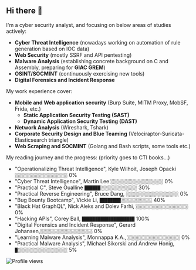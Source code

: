 ## Hi there 👋

I'm a cyber security analyst, and focusing on below areas of studies actively:
* **Cyber Threat Intelligence** (nowadays working on automation of rule generation based on IOC data)
* **Web Security** (mostly SSRF and API pentesting)
* **Malware Analysis** (establishing concrete background on C and Assembly, preparing for **GIAC GREM**)
* **OSINT/SOCMINT** (continuously exercising new tools)
* **Digital Forensics and Incident Response**

My work experience cover:
* **Mobile and Web application security** (Burp Suite, MITM Proxy, MobSF, Frida, etc.)
  * **Static Application Security Testing (SAST)**
  * **Dynamic Application Security Testing (DAST)**
* **Network Analysis** (Wireshark, Tshark)
* **Corporate Security Design and Blue Teaming** (Velociraptor-Suricata-Elasticsearch triangle)
* **Web Scraping and SOCMINT** (Golang and Bash scripts, some tools etc.)

My reading journey and the progress:
(priority goes to CTI books...)
- "Operationalizing Threat Intelligence", Kyle Wilhoit, Joseph Opacki `░░░░░░░░░░░░░░░░░░░░` 0%
- "Cyber Threat Intelligence", Martin Lee `░░░░░░░░░░░░░░░░░░░░` 0%
- "Practical C", Steve Oualline `██████░░░░░░░░░░░░░░` 30%
- "Practical Reverse Engineering", Bruce Dang, `░░░░░░░░░░░░░░░░░░░░` 0%
- "Bug Bounty Bootcamp", Vickie Li, `████████░░░░░░░░░░░░` 40%
- "Black Hat GraphQL", Nick Aleks and Dolev Farhi, `░░░░░░░░░░░░░░░░░░░░` 0%
- "Hacking APIs", Corey Ball, `████████████████████` 100%
- "Digital Forensics and Incident Response", Gerard Johansen,`░░░░░░░░░░░░░░░░░░░░` 0%
- "Learning Malware Analysis", Monnappa K.A., `░░░░░░░░░░░░░░░░░░░░` 0%
- "Practical Malware Analysis", Michael Sikorski and Andrew Honig, `█░░░░░░░░░░░░░░░░░░░` 5%

![Profile views](https://komarev.com/ghpvc/?username=5ilent5pring)

<!--
**5ilent5pring/5ilent5pring** is a ✨ _special_ ✨ repository because its `README.md` (this file) appears on your GitHub profile.

Here are some ideas to get you started:

- 🔭 I’m currently working on ...
- 🌱 I’m currently learning ...
- 👯 I’m looking to collaborate on ...
- 🤔 I’m looking for help with ...
- 💬 Ask me about ...
- 📫 How to reach me: ...
- 😄 Pronouns: ...
- ⚡ Fun fact: ...
-->
